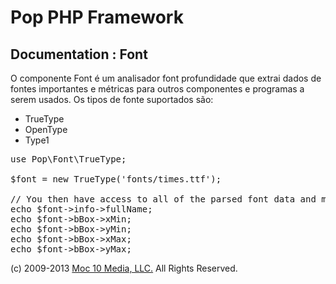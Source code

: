 Pop PHP Framework
=================

Documentation : Font
--------------------

O componente Font é um analisador font profundidade que extrai dados de fontes importantes e métricas para outros componentes e programas a serem usados. Os tipos de fonte suportados são:

* TrueType
* OpenType
* Type1

<pre>
use Pop\Font\TrueType;

$font = new TrueType('fonts/times.ttf');

// You then have access to all of the parsed font data and metrics.
echo $font->info->fullName;
echo $font->bBox->xMin;
echo $font->bBox->yMin;
echo $font->bBox->xMax;
echo $font->bBox->yMax;
</pre>

(c) 2009-2013 [Moc 10 Media, LLC.](http://www.moc10media.com) All Rights Reserved.
